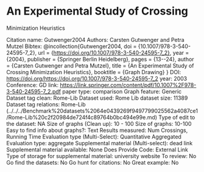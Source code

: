 # An Experimental Study of Crossing
Minimization Heuristics

Citation name: Gutwenger2004
Authors: Carsten Gutwenger and Petra Mutzel
Bibtex: @incollection{Gutwenger2004,
doi = {10.1007/978-3-540-24595-7_2},
url = {https://doi.org/10.1007/978-3-540-24595-7_2},
year = {2004},
publisher = {Springer Berlin Heidelberg},
pages = {13--24},
author = {Carsten Gutwenger and Petra Mutzel},
title = {An Experimental Study of Crossing Minimization Heuristics},
booktitle = {Graph Drawing}
}
DOI: https://doi.org/https://doi.org/10.1007/978-3-540-24595-7_2
year: 2003
Conference: GD
link: https://link.springer.com/content/pdf/10.1007%2F978-3-540-24595-7_2.pdf
paper type: comparison
Graph feature: Generic
Dataset tag clean: Rome-Lib
Dataset used: Rome Lib
dataset size: 11389
Dataset tag relations: Rome-Lib (../../../Benchmark%20datasets%2064e0439269f9497799025562a4087ce1/Rome-Lib%20c2f20984de724f4c89764b0bc494e99e.md)
Type of edit to the dataset: NA
Size of graphs (Clean up): 10 - 100
Size of graphs: 10-100
Easy to find info about graphs?: Text
Results measured: Num Crossings, Running Time
Evaluation type (Multi-Select): Quantitative Aggregated
Evaluation type: aggregate
Supplemental material (Multi-select): dead link
Supplemental material available: None
Does Provide Code: External Link
Type of storage for supplemental material: university website
To review: No
Go find the datasets: No
Go hunt for citations: No
Great example: No